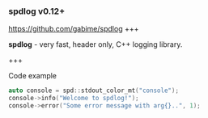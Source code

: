 ### spdlog v0.12+

https://github.com/gabime/spdlog
+++

**spdlog** - very fast, header only, C++ logging library.

+++

Code example

```C++
auto console = spd::stdout_color_mt("console");
console->info("Welcome to spdlog!");
console->error("Some error message with arg{}..", 1);
```
